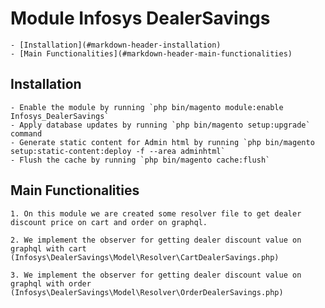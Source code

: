 # Module Infosys DealerSavings

	- [Installation](#markdown-header-installation)
	- [Main Functionalities](#markdown-header-main-functionalities)

## Installation

	- Enable the module by running `php bin/magento module:enable Infosys_DealerSavings`
	- Apply database updates by running `php bin/magento setup:upgrade` command
	- Generate static content for Admin html by running `php bin/magento setup:static-content:deploy -f --area adminhtml`
	- Flush the cache by running `php bin/magento cache:flush`

## Main Functionalities
	1. On this module we are created some resolver file to get dealer discount price on cart and order on graphql.

	2. We implement the observer for getting dealer discount value on graphql with cart (Infosys\DealerSavings\Model\Resolver\CartDealerSavings.php)

	3. We implement the observer for getting dealer discount value on graphql with order (Infosys\DealerSavings\Model\Resolver\OrderDealerSavings.php)


